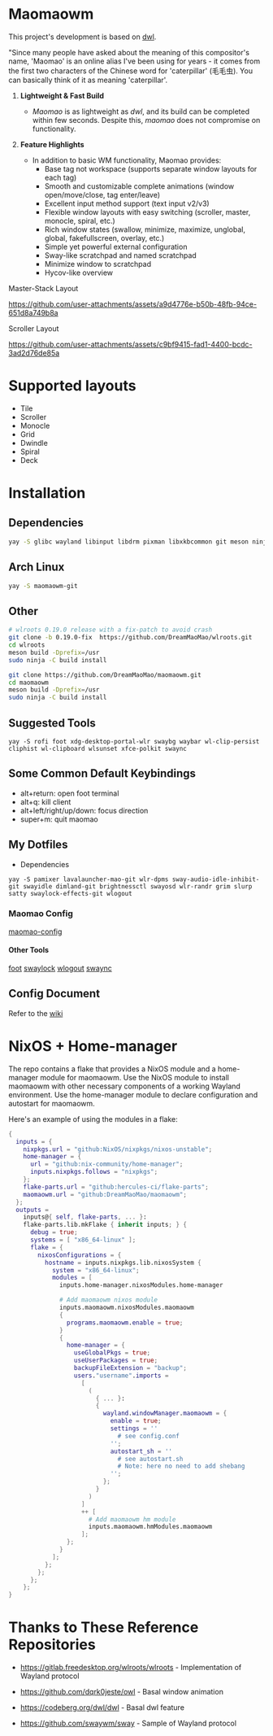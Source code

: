 # Maomaowm

This project's development is based on [dwl](https://codeberg.org/dwl/dwl/).

"Since many people have asked about the meaning of this compositor's name, 'Maomao' is an online alias I've been using for years - it comes from the first two characters of the Chinese word for 'caterpillar' (毛毛虫). You can basically think of it as meaning 'caterpillar'.

1. **Lightweight & Fast Build**  
   - *Maomao* is as lightweight as *dwl*, and its build can be completed within few seconds. Despite this, *maomao* does not compromise on functionality.  

2. **Feature Highlights**  
   - In addition to basic WM functionality, Maomao provides:
     - Base tag not workspace (supports separate window layouts for each tag)
     - Smooth and customizable complete animations (window open/move/close, tag enter/leave)
     - Excellent input method support (text input v2/v3)
     - Flexible window layouts with easy switching (scroller, master, monocle, spiral, etc.)
     - Rich window states (swallow, minimize, maximize, unglobal, global, fakefullscreen, overlay, etc.)
     - Simple yet powerful external configuration
     - Sway-like scratchpad and named scratchpad
     - Minimize window to scratchpad
     - Hycov-like overview

Master-Stack Layout

https://github.com/user-attachments/assets/a9d4776e-b50b-48fb-94ce-651d8a749b8a

Scroller Layout

https://github.com/user-attachments/assets/c9bf9415-fad1-4400-bcdc-3ad2d76de85a

# Supported layouts
  - Tile
  - Scroller  
  - Monocle
  - Grid
  - Dwindle
  - Spiral
  - Deck

# Installation

## Dependencies

```bash
yay -S glibc wayland libinput libdrm pixman libxkbcommon git meson ninja wayland-protocols libdisplay-info libliftoff hwdata seatd pcre2
```

## Arch Linux
```bash
yay -S maomaowm-git

```

## Other
```bash
# wlroots 0.19.0 release with a fix-patch to avoid crash
git clone -b 0.19.0-fix  https://github.com/DreamMaoMao/wlroots.git
cd wlroots
meson build -Dprefix=/usr
sudo ninja -C build install

git clone https://github.com/DreamMaoMao/maomaowm.git
cd maomaowm
meson build -Dprefix=/usr
sudo ninja -C build install
```

## Suggested Tools

```
yay -S rofi foot xdg-desktop-portal-wlr swaybg waybar wl-clip-persist cliphist wl-clipboard wlsunset xfce-polkit swaync

```

## Some Common Default Keybindings
- alt+return: open foot terminal
- alt+q: kill client
- alt+left/right/up/down: focus direction
- super+m: quit maomao

## My Dotfiles
- Dependencies
```
yay -S pamixer lavalauncher-mao-git wlr-dpms sway-audio-idle-inhibit-git swayidle dimland-git brightnessctl swayosd wlr-randr grim slurp satty swaylock-effects-git wlogout
```
### Maomao Config
[maomao-config](https://github.com/DreamMaoMao/dotfile/tree/main/maomao)
#### Other Tools
[foot](https://github.com/DreamMaoMao/dotfile/tree/main/foot)
[swaylock](https://github.com/DreamMaoMao/dotfile/tree/main/swaylock)
[wlogout](https://github.com/DreamMaoMao/dotfile/tree/main/wlogout)
[swaync](https://github.com/DreamMaoMao/dotfile/tree/main/swaync)

## Config Document
Refer to the [wiki](https://github.com/DreamMaoMao/maomaowm/wiki/)


# NixOS + Home-manager

The repo contains a flake that provides a NixOS module and a home-manager module for maomaowm.
Use the NixOS module to install maomaowm with other necessary components of a working Wayland environment.
Use the home-manager module to declare configuration and autostart for maomaowm.

Here's an example of using the modules in a flake:

```nix
{
  inputs = {
    nixpkgs.url = "github:NixOS/nixpkgs/nixos-unstable";
    home-manager = {
      url = "github:nix-community/home-manager";
      inputs.nixpkgs.follows = "nixpkgs";
    };
    flake-parts.url = "github:hercules-ci/flake-parts";
    maomaowm.url = "github:DreamMaoMao/maomaowm";
  };
  outputs =
    inputs@{ self, flake-parts, ... }:
    flake-parts.lib.mkFlake { inherit inputs; } {
      debug = true;
      systems = [ "x86_64-linux" ];
      flake = {
        nixosConfigurations = {
          hostname = inputs.nixpkgs.lib.nixosSystem {
            system = "x86_64-linux";
            modules = [
              inputs.home-manager.nixosModules.home-manager

              # Add maomaowm nixos module
              inputs.maomaowm.nixosModules.maomaowm
              {
                programs.maomaowm.enable = true;
              }
              {
                home-manager = {
                  useGlobalPkgs = true;
                  useUserPackages = true;
                  backupFileExtension = "backup";
                  users."username".imports =
                    [
                      (
                        { ... }:
                        {
                          wayland.windowManager.maomaowm = {
                            enable = true;
                            settings = ''
                              # see config.conf
                            '';
                            autostart_sh = ''
                              # see autostart.sh
                              # Note: here no need to add shebang
                            '';
                          };
                        }
                      )
                    ]
                    ++ [
                      # Add maomaowm hm module
                      inputs.maomaowm.hmModules.maomaowm
                    ];
                };
              }
            ];
          };
        };
      };
    };
}
```

# Thanks to These Reference Repositories

- https://gitlab.freedesktop.org/wlroots/wlroots - Implementation of Wayland protocol

- https://github.com/dqrk0jeste/owl - Basal window animation

- https://codeberg.org/dwl/dwl - Basal dwl feature

- https://github.com/swaywm/sway - Sample of Wayland protocol
